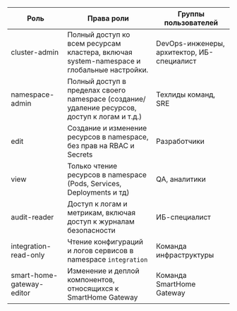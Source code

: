 | Роль                      | Права роли                                                                                    | Группы пользователей                       |
|---------------------------|-----------------------------------------------------------------------------------------------|--------------------------------------------|
| cluster-admin             | Полный доступ ко всем ресурсам кластера, включая system-namespace и глобальные настройки.     | DevOps-инженеры, архитектор, ИБ-специалист |
| namespace-admin           | Полный доступ в пределах своего namespace (создание/удаление ресурсов, доступ к логам и т.д.) | Техлиды команд, SRE                        |
| edit                      | Создание и изменение ресурсов в namespace, без прав на RBAC и Secrets                         | Разработчики                               |
| view                      | Только чтение ресурсов в namespace (Pods, Services, Deployments и тд)                         | QA, аналитики                              |
| audit-reader              | Доступ к логам и метрикам, включая доступ к журналам безопасности                             | ИБ-специалист                              |
| integration-read-only     | Чтение конфигураций и логов сервисов в namespace `integration`                                | Команда инфраструктуры                     |
| smart-home-gateway-editor | Изменение и деплой компонентов, относящихся к SmartHome Gateway                               | Команда SmartHome Gateway                  |
